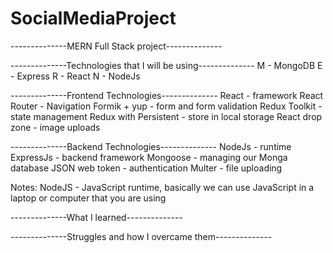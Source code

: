 # SocialMediaProject
--------------MERN Full Stack project--------------

--------------Technologies that I will be using--------------
M - MongoDB
E - Express
R - React
N - NodeJs

--------------Frontend Technologies--------------
React - framework 
React Router  - Navigation
Formik + yup - form and form validation 
Redux Toolkit - state management 
Redux with Persistent - store in local storage
React drop zone - image uploads 

--------------Backend Technologies--------------
NodeJs - runtime
ExpressJs - backend framework
Mongoose - managing our Monga database 
JSON web token - authentication 
Multer - file uploading

Notes:
NodeJS - JavaScript runtime, basically we can use JavaScript in a laptop or computer that you are using 
 


--------------What I learned--------------



--------------Struggles and how I overcame them--------------